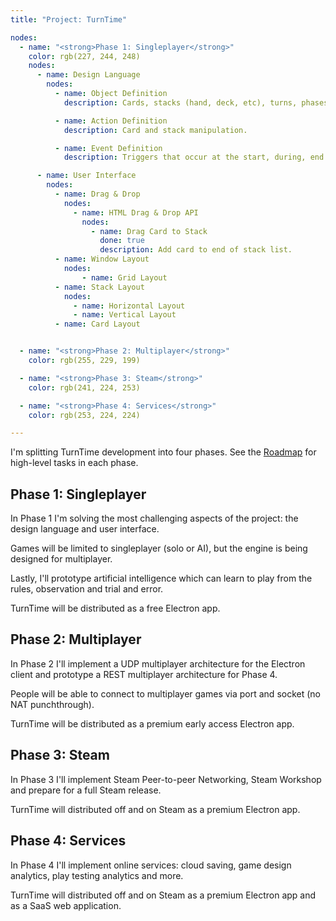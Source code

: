 ```yaml
---
title: "Project: TurnTime"

nodes:
  - name: "<strong>Phase 1: Singleplayer</strong>"
    color: rgb(227, 244, 248)
    nodes:
      - name: Design Language
        nodes:
          - name: Object Definition
            description: Cards, stacks (hand, deck, etc), turns, phases etc will share a common definition.

          - name: Action Definition
            description: Card and stack manipulation.

          - name: Event Definition
            description: Triggers that occur at the start, during, end or on events.

      - name: User Interface
        nodes:
          - name: Drag & Drop
            nodes:
              - name: HTML Drag & Drop API
                nodes:
                  - name: Drag Card to Stack
                    done: true
                    description: Add card to end of stack list.
          - name: Window Layout
            nodes:
                - name: Grid Layout
          - name: Stack Layout
            nodes:
              - name: Horizontal Layout
              - name: Vertical Layout
          - name: Card Layout


  - name: "<strong>Phase 2: Multiplayer</strong>"
    color: rgb(255, 229, 199)

  - name: "<strong>Phase 3: Steam</strong>"
    color: rgb(241, 224, 253)

  - name: "<strong>Phase 4: Services</strong>"
    color: rgb(253, 224, 224)

---
```


I'm splitting TurnTime development into four phases. See the [Roadmap](#roadmap-overview) for high-level tasks in each phase.

## Phase 1: Singleplayer

In Phase 1 I'm solving the most challenging aspects of the project: the design language and user interface.

Games will be limited to singleplayer (solo or AI), but the engine is being designed for multiplayer.

Lastly, I'll prototype artificial intelligence which can learn to play from the rules, observation and trial and error.

TurnTime will be distributed as a free Electron app.

## Phase 2: Multiplayer

In Phase 2 I'll implement a UDP multiplayer architecture for the Electron client and prototype a REST multiplayer architecture for Phase 4.

People will be able to connect to multiplayer games via port and socket (no NAT punchthrough).

TurnTime will be distributed as a premium early access Electron app.

## Phase 3: Steam

In Phase 3 I'll implement Steam Peer-to-peer Networking, Steam Workshop and prepare for a full Steam release.

TurnTime will distributed off and on Steam as a premium Electron app.

## Phase 4: Services

In Phase 4 I'll implement online services: cloud saving, game design analytics, play testing analytics and more.

TurnTime will distributed off and on Steam as a premium Electron app and as a SaaS web application.
